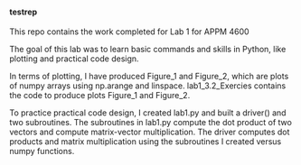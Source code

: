 #### testrep
This repo contains the work completed for Lab 1 for APPM 4600

The goal of this lab was to learn basic commands and skills in Python, like plotting and practical code design. 

In terms of plotting, I have produced Figure_1 and Figure_2, which are plots of numpy arrays using np.arange and linspace. lab1_3.2_Exercies contains the code to produce plots Figure_1 and Figure_2.

To practice practical code design, I created lab1.py and built a driver() and two subroutines. The subroutines in lab1.py compute the dot product of two vectors and compute matrix-vector multiplication. The driver computes dot products and matrix multiplication using the subroutines I created versus numpy functions.
